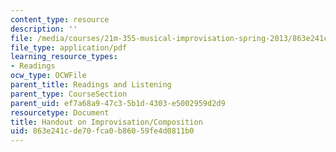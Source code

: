 ```yaml
---
content_type: resource
description: ''
file: /media/courses/21m-355-musical-improvisation-spring-2013/863e241cde70fca0b86059fe4d0811b0_MIT21M_355S13_handout.pdf
file_type: application/pdf
learning_resource_types:
- Readings
ocw_type: OCWFile
parent_title: Readings and Listening
parent_type: CourseSection
parent_uid: ef7a68a9-47c3-5b1d-4303-e5002959d2d9
resourcetype: Document
title: Handout on Improvisation/Composition
uid: 863e241c-de70-fca0-b860-59fe4d0811b0
---
```

